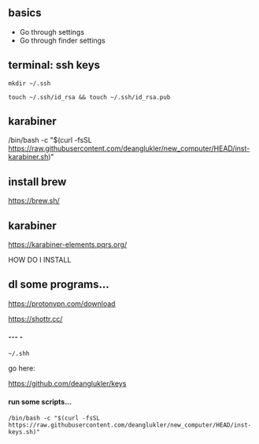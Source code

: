 ## basics

- Go through settings
- Go through finder settings

## terminal: ssh keys

`mkdir ~/.ssh`

`touch ~/.ssh/id_rsa && touch ~/.ssh/id_rsa.pub`

## karabiner

/bin/bash -c "$(curl -fsSL https://raw.githubusercontent.com/deanglukler/new_computer/HEAD/inst-karabiner.sh)"

## install brew

https://brew.sh/

## karabiner

https://karabiner-elements.pqrs.org/

HOW DO I INSTALL


## dl some programs...

https://protonvpn.com/download

https://shottr.cc/



#### --- -

`~/.shh`

go here:

https://github.com/deanglukler/keys

#### run some scripts...

```
/bin/bash -c "$(curl -fsSL https://raw.githubusercontent.com/deanglukler/new_computer/HEAD/inst-keys.sh)"
```

